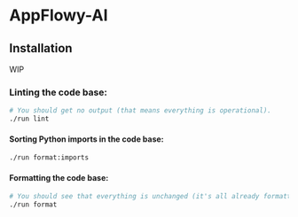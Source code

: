 # AppFlowy-AI

## Installation
WIP

### Linting the code base:

```sh
# You should get no output (that means everything is operational).
./run lint
```

#### Sorting Python imports in the code base:

```sh
./run format:imports
```

#### Formatting the code base:

```sh
# You should see that everything is unchanged (it's all already formatted).
./run format
```
